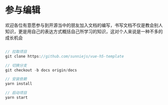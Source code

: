 # 参与编辑

欢迎各位有意愿参与到开源当中的朋友加入文档的编写，书写文档不仅是教会别人知识，更是用自己的表达方式概括自己所学习的知识，这对个人来说是一种不多的成长机会

```js

// 拉取项目
git clone https://github.com/sunniejs/vue-h5-template

// 切换分支
git checkout -b docs origin/docs

// 安装依赖
yarn install

// 启动项目
yarn start

```
